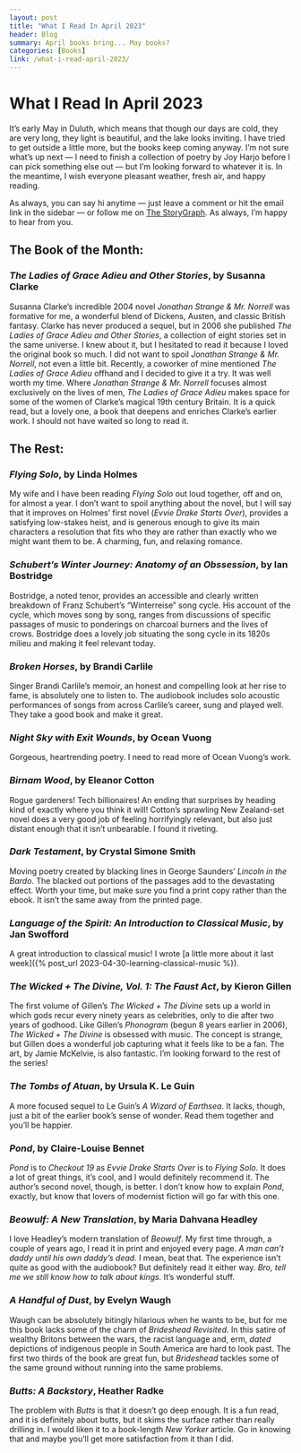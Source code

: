 ```yaml
---
layout: post
title: "What I Read In April 2023"
header: Blog
summary: April books bring... May books?
categories: [Books]
link: /what-i-read-april-2023/
---
```

# What I Read In April 2023
It’s early May in Duluth, which means that though our days are cold, they are very long, they light is beautiful, and the lake looks inviting. I have tried to get outside a little more, but the books keep coming anyway. I’m not sure what’s up next — I need to finish a collection of poetry by Joy Harjo before I can pick something else out — but I’m looking forward to whatever it is. In the meantime, I wish everyone pleasant weather, fresh air, and happy reading. 

As always, you can say hi anytime — just leave a comment or hit the email link in the sidebar — or follow me on [The StoryGraph](https://app.thestorygraph.com/profile/wishfulwriting). As always, I’m happy to hear from you.

## The Book of the Month:
### *The Ladies of Grace Adieu and Other Stories*, by Susanna Clarke
Susanna Clarke’s incredible 2004 novel *Jonathan Strange & Mr. Norrell* was formative for me, a wonderful blend of Dickens, Austen, and classic British fantasy. Clarke has never produced a sequel, but in 2006 she published *The Ladies of Grace Adieu and Other Stories*, a collection of eight stories set in the same universe. I knew about it, but I hesitated to read it because I loved the original book so much. I did not want to spoil *Jonathan Strange & Mr. Norrell*, not even a little bit. Recently, a coworker of mine mentioned *The Ladies of Grace Adieu* offhand and I decided to give it a try. It was well worth my time. Where *Jonathan Strange & Mr. Norrell* focuses almost exclusively on the lives of men, *The Ladies of Grace Adieu* makes space for some of the women of Clarke’s magical 19th century Britain. It is a quick read, but a lovely one, a book that deepens and enriches Clarke’s earlier work. I should not have waited so long to read it.

## The Rest:
### *Flying Solo*, by Linda Holmes
My wife and I have been reading *Flying Solo* out loud together, off and on, for almost a year. I don’t want to spoil anything about the novel, but I will say that it improves on Holmes’ first novel (*Evvie Drake Starts Over*), provides a satisfying low-stakes heist, and is generous enough to give its main characters a resolution that fits who they are rather than exactly who we might want them to be. A charming, fun, and relaxing romance. 
### *Schubert’s Winter Journey: Anatomy of an Obssession*, by Ian Bostridge
Bostridge, a noted tenor, provides an accessible and clearly written breakdown of Franz Schubert’s “Winterreise” song cycle. His account of the cycle, which moves song by song, ranges from discussions of specific passages of music to ponderings on charcoal burners and the lives of crows. Bostridge does a lovely job situating the song cycle in its 1820s milieu and making it feel relevant today.
### *Broken Horses*, by Brandi Carlile
Singer Brandi Carlile’s memoir, an honest and compelling look at her rise to fame, is absolutely one to listen to. The audiobook includes solo acoustic performances of songs from across Carlile’s career, sung and played well. They take a good book and make it great. 
### *Night Sky with Exit Wounds*, by Ocean Vuong
Gorgeous, heartrending poetry. I need to read more of Ocean Vuong’s work.
### *Birnam Wood*, by Eleanor Cotton
Rogue gardeners! Tech billionaires! An ending that surprises by heading kind of exactly where you think it will! Cotton’s sprawling New Zealand-set novel does a very good job of feeling horrifyingly relevant, but also just distant enough that it isn’t unbearable. I found it riveting. 
### *Dark Testament*, by Crystal Simone Smith
Moving poetry created by blacking lines in George Saunders’ *Lincoln in the Bardo*. The blacked out portions of the passages add to the devastating effect. Worth your time, but make sure you find a print copy rather than the ebook. It isn’t the same away from the printed page.
### *Language of the Spirit: An Introduction to Classical Music*, by Jan Swofford
A great introduction to classical music! I wrote [a little more about it last week]({% post_url 2023-04-30-learning-classical-music %}).
### *The Wicked + The Divine, Vol. 1: The Faust Act*, by Kieron Gillen
The first volume of Gillen’s *The Wicked + The Divine* sets up a world in which gods recur every ninety years as celebrities, only to die after two years of godhood. Like Gillen’s *Phonogram* (begun 8 years earlier in 2006), *The Wicked + The Divine* is obsessed with music. The concept is strange, but Gillen does a wonderful job capturing what it feels like to be a fan. The art, by Jamie McKelvie, is also fantastic. I’m looking forward to the rest of the series!
### *The Tombs of Atuan*, by Ursula K. Le Guin
A more focused sequel to Le Guin’s *A Wizard of Earthsea*. It lacks, though, just a bit of the earlier book’s sense of wonder. Read them together and you’ll be happier. 
### *Pond*, by Claire-Louise Bennet
*Pond* is to *Checkout 19* as *Evvie Drake Starts Over* is to *Flying Solo*. It does a lot of great things, it’s cool, and I would definitely recommend it. The author’s second novel, though, is better. I don’t know how to explain *Pond*, exactly, but know that lovers of modernist fiction will go far with this one.
### *Beowulf: A New Translation*, by Maria Dahvana Headley
I love Headley’s modern translation of *Beowulf*. My first time through, a couple of years ago, I read it in print and enjoyed every page. *A man can’t daddy until his own daddy’s dead.* I mean, beat that. The experience isn’t quite as good with the audiobook? But definitely read it either way. *Bro, tell me we still know how to talk about kings.* It’s wonderful stuff. 
### *A Handful of Dust*, by Evelyn Waugh
Waugh can be absolutely bitingly hilarious when he wants to be, but for me this book lacks some of the charm of *Brideshead Revisited*. In this satire of wealthy Britons between the wars, the racist language and, erm, *dated* depictions of indigenous people in South America are hard to look past. The first two thirds of the book are great fun, but *Brideshead* tackles some of the same ground without running into the same problems. 
### *Butts: A Backstory*, Heather Radke
The problem with *Butts* is that it doesn’t go deep enough. It is a fun read, and it is definitely about butts, but it skims the surface rather than really drilling in. I would liken it to a book-length *New Yorker* article. Go in knowing that and maybe you’ll get more satisfaction from it than I did. 






